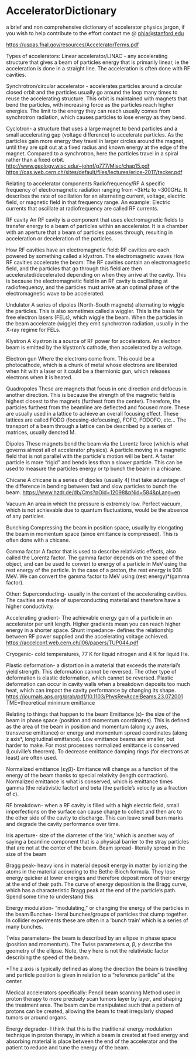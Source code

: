 # AcceleratorDictionary
a brief and non comprehensive dictionary of accelerator physics jargon, if you wish to help contribute to the effort contact me @ phia@stanford.edu 

https://uspas.fnal.gov/resources/AcceleratorTerms.pdf 

Types of accelerators:
Linear accelerator/LINAC - any accelerating structure that gives a beam of particles energy that is primarily linear, ie the acceleration is done in a straight line. The acceleration is often done with RF cavities. 

Synchrotron/circular accelerator - accelerates particles around a circular closed orbit and the particles usually go around the loop many times to reuse the accelerating structure. This orbit is maintained with magnets that bend the particles, with increasing force as the particles reach higher energies. The limit to the energy they can reach usually comes from synchrotron radiation, which causes particles to lose energy as they bend. 

Cyclotron- a structure that uses a large magnet to bend particles and a small accelerating gap (voltage difference) to accelerate particles. As the particles gain more energy they travel in larger circles around the magnet, until they are spit out at a fixed radius and known energy at the edge of the magnet. Compared to a synchrotron, here the particles travel in a spiral rather than a fixed orbit.
http://www.geology.wisc.edu/~johnf/g777/Misc/chap15.pdf
https://cas.web.cern.ch/sites/default/files/lectures/erice-2017/tecker.pdf

Relating to accelerator components
Radiofrequency/RF
A specific frequency of electromagnetic radiation ranging from ~3kHz to ~300GHz. It describes the rate of oscillation for an alternating current, voltage, electric field, or magnetic field in that frequency range. An example: Electric currents that oscillate at radiofrequency are called RF currents.

RF cavity 
An RF cavity is a component that uses electromagnetic fields to transfer energy to a beam of particles within an accelerator. It is a chamber with an aperture that a beam of particles passes through, resulting in acceleration or deceleration of the particles. 

How RF cavities have an electromagnetic field:
RF cavities are each powered by something called a klystron. The electromagnetic waves
How RF cavities accelerate the beam:
The RF cavities contain an electromagnetic field, and the particles that go through this field are then accelerated/decelerated depending on when they arrive at the cavity. This is because the electromagnetic field in an RF cavity is oscillating at radiofrequency, and the particles must arrive at an optimal phase of the electromagnetic wave to be accelerated.
		
Undulator
A series of dipoles (North-South magnets) alternating to wiggle the particles. This is also sometimes called a wiggler. This is the basis for free electron lasers (FELs), which wiggle the beam. When the particles in the beam accelerate (wiggle) they emit synchrotron radiation, usually in the X-ray regime for FELs.

Klystron
A klystron is a source of RF power for accelerators. An electron beam is emitted by the klystron’s cathode, then accelerated by a voltage. 

Electron gun
Where the electrons come from. This could be a photocathode, which is a chunk of metal whose electrons are liberated when hit with a laser or it could be a thermionic gun, which releases electrons when it is heated. 

Quadropoles
These are magnets that focus in one direction and defocus in another direction. This is because the strength of the magnetic field is highest closest to the magnets (furthest from the center). Therefore, the particles furthest from the beamline are deflected and focused more. These are usually used in a lattice to achieve an overall focusing effect. These lattices are called FODO (focusing-defocusing), FOFO, FODOFO, etc… The transport of a beam through a lattice can be described by a series of matrices, usually denoted M. 

Dipoles
These magnets bend the beam via the Lorentz force (which is what governs almost all of accelerator physics). A particle moving in a magnetic field that is not parallel with the particle's motion will be bent. A faster particle is more “rigid” and bends less than a slower particle. This can be used to measure the particles energy or tp bunch the beam in a chicane. 

Chicane
A chicane is a series of dipoles (usually 4) that take advantage of the difference in bending between fast and slow particles to bunch the beam. https://www.hzdr.de/db/Cms?pOid=12098&pNid=584&pLang=en

Vacuum
An area in which the pressure is extremely low. Perfect vacuum, which is not achievable due to quantum fluctuations, would be the absence of any particles. 

Bunching
Compressing the beam in position space, usually by elongating the beam in momentum space (since emittance is compressed). This is often done with a chicane. 

Gamma factor
A factor that is used to describe relativistic effects, also called the Lorentz factor. The gamma factor depends on the speed of the object, and can be used to convert to energy of a particle in MeV using the rest energy of the particle. In the case of a proton, the rest energy is 938 MeV. We can convert the gamma factor to MeV using (rest energy)*(gamma factor).

Other:
Superconducting- usually in the context of the accelerating cavities. The cavities are made of superconducting material and therefore have a higher conductivity. 

Accelerating gradient- The achievable energy gain of a particle in an accelerator per unit length. Higher gradients mean you can reach higher energy in a shorter space. 
Shunt impedance- defines the relationship between RF power supplied and the accelerating voltage achieved. 
https://accelconf.web.cern.ch/l06/papers/TUP044.pdf

Cryogenic- cold temperatures, 77 K for liquid nitrogen and 4 K for liquid He.

Plastic deformation- a distortion in a material that exceeds the material’s yield strength. This deformation cannot be reversed. The other type of deformation is elastic deformation, which cannot be reversed. Plastic deformation can occur in cavity walls when a breakdown deposits too much heat, which can impact the cavity performance by changing its shape. https://journals.aps.org/prab/pdf/10.1103/PhysRevAccelBeams.23.072001
TME=theoretical minimum emittance

Relating to things that happen to the beam
Emittance (ε)- the size of the beam in phase space (position and momentum coordinates). This is defined as the area of the beam in position and momentum (along x,y axes, transverse emittance) or energy and momentum spread coordinates (along z axis*, longitudinal emittance). Low emittance beams are smaller, but harder to make. For most processes normalized emittance is conserved (Louiville’s theorem). To decrease emittance damping rings (for electrons at least) are often used. 

Normalized emittance (εɣβ)- Emittance will change as a function of the energy of the beam thanks to special relativity (length contraction). Normalized emittance is what is conserved, which is emittance times gamma (the relativistic factor) and beta (the particle’s velocity as a fraction of c). 

RF breakdown- when a RF cavity is filled with a high electric field, small imperfections on the surface can cause charge to collect and then arc to the other side of the cavity to discharge. This can leave small burn marks and degrade the cavity performance over time. 

Iris aperture- size of the diameter of the ‘iris,’ which is another way of saying a beamline component that is a physical barrier to the stray particles that are not at the center of the beam. 
Beam spread- literally spread in the size of the beam 

Bragg peak- heavy ions in material deposit energy in matter by ionizing the atoms in the material according to the Bethe-Bloch formula. They lose energy quicker at lower energies and therefore deposit more of their energy at the end of their path. The curve of energy deposition is the Bragg curve, which has a characteristic Bragg peak at the end of the particle’s path. Spend some time to understand this

Energy modulation- “modulating,” or changing the energy of the particles in the beam
Bunches- literal bunches/groups of particles that clump together. In collider experiments these are often in a ‘bunch train’ which is a series of many bunches. 

Twiss parameters- the beam is described by an ellipse in phase space (position and momentum). The Twiss parameters 𝛼, β, 𝛾 describe the geometry of the ellipse. Note, the 𝛾 here is not the relativistic factor describing the speed of the beam.

*The z axis is typically defined as along the direction the beam is travelling and particle position is given in relation to a “reference particle” at the center. 

Medical accelerators specifically: 
Pencil beam scanning
Method used in proton therapy to more precisely scan tumors layer by layer, and shaping the treatment area. The beam can be manipulated such that a pattern of protons can be created, allowing the beam to treat irregularly shaped tumors or around organs.

Energy degrader- I think that this is the traditional energy modulation technique in proton therapy, in which a beam is created at fixed energy and absorbing material is place between the end of the accelerator and the patient to reduce and tune the energy of the beam. 
